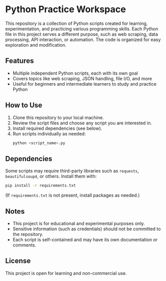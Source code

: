 # Python Practice Workspace

This repository is a collection of Python scripts created for learning, experimentation, and practicing various programming skills. Each Python file in this project serves a different purpose, such as web scraping, data processing, API interaction, or automation. The code is organized for easy exploration and modification.

## Features
- Multiple independent Python scripts, each with its own goal
- Covers topics like web scraping, JSON handling, file I/O, and more
- Useful for beginners and intermediate learners to study and practice Python

## How to Use
1. Clone this repository to your local machine.
2. Review the script files and choose any script you are interested in.
3. Install required dependencies (see below).
4. Run scripts individually as needed:
   ```bash
   python <script_name>.py
   ```

## Dependencies
Some scripts may require third-party libraries such as `requests`, `beautifulsoup4`, or others. Install them with:
```bash
pip install -r requirements.txt
```
(If `requirements.txt` is not present, install packages as needed.)

## Notes
- This project is for educational and experimental purposes only.
- Sensitive information (such as credentials) should not be committed to the repository.
- Each script is self-contained and may have its own documentation or comments.

## License
This project is open for learning and non-commercial use.
